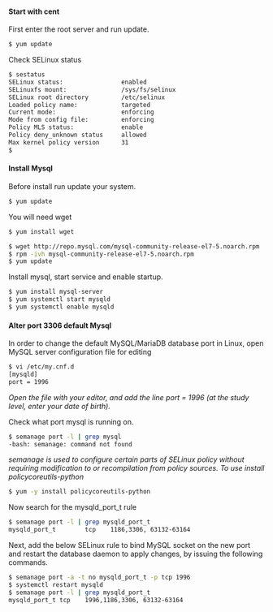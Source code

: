 #### Start  with cent
First enter the root server and run update.
```sh
$ yum update
```
Check SELinux status
```sh
$ sestatus
SELinux status:                enabled
SELinuxfs mount:               /sys/fs/selinux
SELinux root directory         /etc/selinux
Loaded policy name:            targeted
Current mode:                  enforcing
Mode from config file:         enforcing
Policy MLS status:             enable
Policy deny_unknown status     allowed
Max kernel policy version      31
$
```
#### Install Mysql
Before install run update your system.
```sh
$ yum update
```
You will need wget
```sh
$ yum install wget
```
```sh
$ wget http://repo.mysql.com/mysql-community-release-el7-5.noarch.rpm
$ rpm -ivh mysql-community-release-el7-5.noarch.rpm
$ yum update
```
Install mysql, start service and enable startup.
```sh
$ yum install mysql-server
$ yum systemctl start mysqld
$ yum systemctl enable mysqld
```
#### Alter port 3306 default Mysql
In order to change the default MySQL/MariaDB database port in Linux, open MySQL server configuration file for editing
```sh
$ vi /etc/my.cnf.d
[mysqld]
port = 1996
```
*Open the file with your editor, and add the line port = 1996 (at the study level, enter your date of birth).*

Check what port mysql is running on.
```sh
$ semanage port -l | grep mysql
-bash: semanage: command not found
```
*semanage is used to configure certain parts of SELinux policy without requiring modification to or recompilation from policy sources. To use install policycoreutils-python*
```sh
$ yum -y install policycoreutils-python
```
Now search for the mysqld_port_t rule
```sh
$ semanage port -l | grep mysqld_port_t
mysqld_port_t        tcp    1186,3306, 63132-63164
```
Next, add the below SELinux rule to bind MySQL socket on the new port and restart the database daemon to apply changes, by issuing the following commands.
```sh
$ semanage port -a -t no mysqld_port_t -p tcp 1996
$ systemctl restart mysqld
$ semanage port -l | grep mysqld_port_t
mysqld_port_t tcp    1996,1186,3306, 63132-63164
```